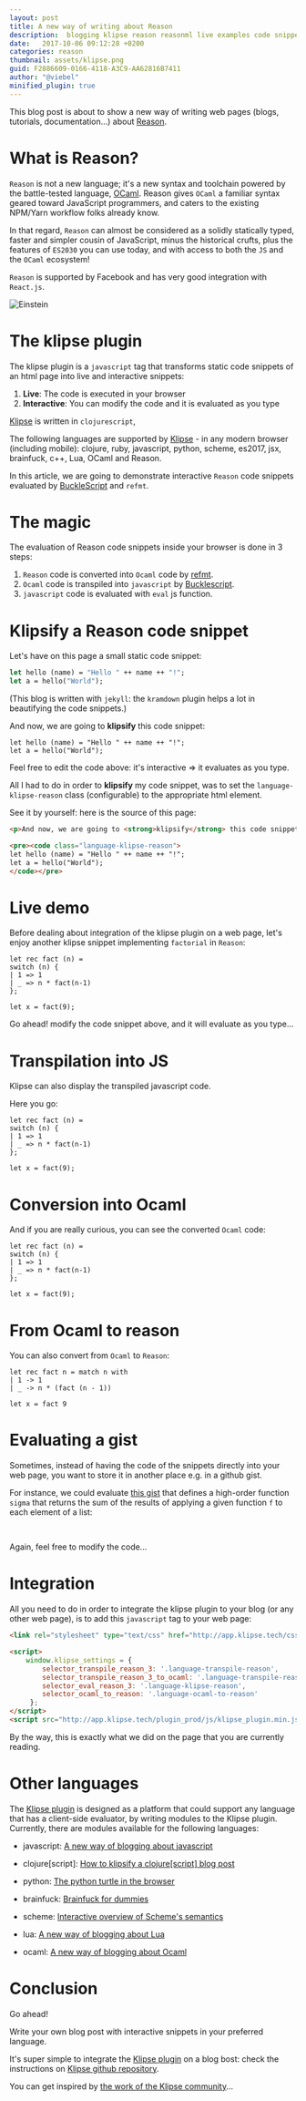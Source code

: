```yaml
---
layout: post
title: A new way of writing about Reason
description:  blogging klipse reason reasonml live examples code snippets
date:   2017-10-06 09:12:28 +0200
categories: reason
thumbnail: assets/klipse.png
guid: F2886609-0166-4118-A3C9-AA62816B7411
author: "@viebel"
minified_plugin: true
---
```


This blog post is about to show a new way of writing web pages (blogs, tutorials, documentation...) about [Reason](https://reasonml.github.io/).


# What is Reason?

`Reason` is not a new language; it's a new syntax and toolchain powered by the battle-tested language, [OCaml](https://ocaml.org/). Reason gives `OCaml` a familiar syntax geared toward JavaScript programmers, and caters to the existing NPM/Yarn workflow folks already know.

In that regard, `Reason` can almost be considered as a solidly statically typed, faster and simpler cousin of JavaScript, minus the historical crufts, plus the features of `ES2030` you can use today, and with access to both the `JS` and the `OCaml` ecosystem!

`Reason` is supported by Facebook and has very good integration with `React.js`.

![Einstein](/assets/einstein.png)

# The klipse plugin

The klipse plugin is a `javascript` tag that transforms static code snippets of an html page into live and interactive snippets:

1. **Live**: The code is executed in your browser
2. **Interactive**: You can modify the code and it is evaluated as you type

[Klipse](https://github.com/viebel/klipse) is written in `clojurescript`, 

The following languages are supported by [Klipse](https://github.com/viebel/klipse) - in any modern browser (including mobile): clojure, ruby, javascript, python, scheme, es2017, jsx, brainfuck, c++, Lua, OCaml and Reason.

In this article, we are going to demonstrate interactive `Reason` code snippets evaluated by [BuckleScript](https://bucklescript.github.io/bucklescript/) and `refmt`. 

# The magic

The evaluation of Reason code snippets inside your browser is done in 3 steps:

1. `Reason` code is converted into `Ocaml` code by [refmt](https://github.com/reasonml-community/refmt-js).
2. `Ocaml` code is transpiled into `javascript` by [Bucklescript](https://bucklescript.github.io/bucklescript/).
3. `javascript` code is evaluated with `eval` js function.




# Klipsify a Reason code snippet

Let's have on this page a small static code snippet:

~~~ocaml
let hello (name) = "Hello " ++ name ++ "!";
let a = hello("World");
~~~

(This blog is written with `jekyll`: the `kramdown` plugin helps a lot in beautifying the code snippets.)

And now, we are going to **klipsify** this code snippet:

~~~klipse-reason
let hello (name) = "Hello " ++ name ++ "!";
let a = hello("World");
~~~

Feel free to edit the code above: it's interactive => it evaluates as you type.

All I had to do in order to **klipsify** my code snippet, was to set the `language-klipse-reason` class (configurable) to the appropriate html element.

See it by yourself: here is the source of this page:

~~~html
<p>And now, we are going to <strong>klipsify</strong> this code snippet:</p>

<pre><code class="language-klipse-reason">
let hello (name) = "Hello " ++ name ++ "!";
let a = hello("World");
</code></pre>
~~~


# Live demo

Before dealing about integration of the klipse plugin on a web page, let's enjoy another klipse snippet implementing `factorial` in `Reason`:

~~~klipse-reason
let rec fact (n) =
switch (n) {
| 1 => 1
| _ => n * fact(n-1)
};

let x = fact(9);
~~~

Go ahead! modify the code snippet above, and it will evaluate as you type...


# Transpilation into JS

Klipse can also display the transpiled javascript code.

Here you go:

~~~transpile-reason
let rec fact (n) =
switch (n) {
| 1 => 1
| _ => n * fact(n-1)
};

let x = fact(9);
~~~

# Conversion into Ocaml

And if you are really curious, you can see the converted `Ocaml` code:

~~~transpile-reason-to-ocaml
let rec fact (n) =
switch (n) {
| 1 => 1
| _ => n * fact(n-1)
};

let x = fact(9);
~~~


# From Ocaml to reason

You can also convert from `Ocaml` to `Reason`:

~~~ocaml-to-reason
let rec fact n = match n with 
| 1 -> 1 
| _ -> n * (fact (n - 1))

let x = fact 9
~~~

# Evaluating a gist

Sometimes, instead of having the code of the snippets directly into your web page, you want to store it in another place e.g. in a github gist.

For instance, we could evaluate [this gist](https://gist.github.com/viebel/de19a9c8827f887d1f9ae4568decb0de) that defines a high-order function `sigma` that returns the sum of the results of applying a given function `f` to each element of a list:

<pre>
<div class="language-klipse-reason" data-gist-id="viebel/c91ebea3f81bc41d3f7ab0d95e7c8ba1"></div>
</pre>

Again, feel free to modify the code...

# Integration

All you need to do in order to integrate the klipse plugin to your blog (or any other web page), is to add this `javascript` tag to your web page:

~~~html
<link rel="stylesheet" type="text/css" href="http://app.klipse.tech/css/codemirror.css">

<script>
    window.klipse_settings = {
        selector_transpile_reason_3: '.language-transpile-reason',
        selector_transpile_reason_3_to_ocaml: '.language-transpile-reason-to-ocaml',
        selector_eval_reason_3: '.language-klipse-reason',
        selector_ocaml_to_reason: '.language-ocaml-to-reason'
     };
</script>
<script src="http://app.klipse.tech/plugin_prod/js/klipse_plugin.min.js"></script>
~~~

By the way, this is exactly what we did on the page that you are currently reading.

# Other languages

The [Klipse plugin]((https://github.com/viebel/klipse)) is designed as a platform that could support any language that has a client-side evaluator, by writing modules to the Klipse plugin. Currently, there are modules available for the following languages: 

- javascript: [A new way of blogging about javascript](http://blog.klipse.tech/javascript/2016/06/20/blog-javascript.html)

- clojure[script]: [How to klipsify a clojure[script] blog post](http://blog.klipse.tech/clojure/2016/06/07/klipse-plugin-tuto.html)

- python: [The python turtle in the browser](http://blog.klipse.tech/python/2017/01/04/python-turtle-fractal.html)

- brainfuck: [Brainfuck for dummies](http://blog.klipse.tech/brainfuck/2016/12/17/brainfuck.html)

- scheme: [Interactive overview of Scheme's semantics](http://blog.klipse.tech/scheme/2016/09/11/scheme-tutorial-1.html)

- lua: [A new way of blogging about Lua](http://blog.klipse.tech/lua/2017/03/19/blog-lua.html)
- ocaml: [A new way of blogging about Ocaml](http://blog.klipse.tech/ocaml/2017/10/05/blog-ocaml.html)

# Conclusion

Go ahead!

Write your own blog post with interactive snippets in your preferred language. 

It's super simple to integrate the [Klipse plugin](https://github.com/viebel/klipse) on a blog bost: check the instructions on [Klipse github repository](https://github.com/viebel/klipse).

You can get inspired by [the work of the Klipse community](https://github.com/viebel/klipse#community)...

